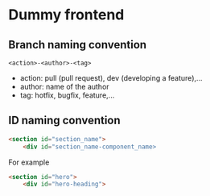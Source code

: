 # Dummy frontend 

## Branch naming convention

    <action>-<author>-<tag>

- action: pull (pull request), dev (developing a feature),...
- author: name of the author
- tag: hotfix, bugfix, feature,...


## ID naming convention
```html
<section id="section_name">
    <div id="section_name-component_name>
```

For example

```html
<section id="hero">
    <div id="hero-heading">
```